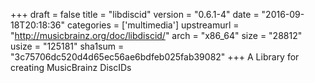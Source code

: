 +++
draft = false
title = "libdiscid"
version = "0.6.1-4"
date = "2016-09-18T20:18:36"
categories = ['multimedia']
upstreamurl = "http://musicbrainz.org/doc/libdiscid/"
arch = "x86_64"
size = "28812"
usize = "125181"
sha1sum = "3c75706dc520d4d65ec56ae6bdfeb025fab39082"
+++
A Library for creating MusicBrainz DiscIDs
